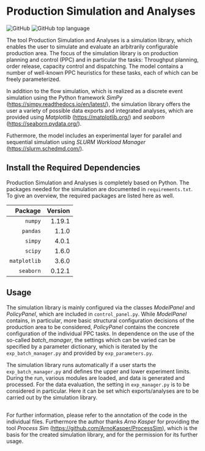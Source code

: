 # Production Simulation and Analyses

<img alt="GitHub" src="https://img.shields.io/github/license/alexmuetze/Production-Simulation-and-Analyses"> <img alt="GitHub top language" src="https://img.shields.io/github/languages/top/alexmuetze/Production-Simulation-and-Analyses">

The tool Production Simulation and Analyses is a simulation library, which enables the user to simulate and evaluate an arbitrarily configurable production area. The focus of the simulation library is on production planning and control (PPC) and in particular the tasks: Throughput planning, order release, capacity control and dispatching.
The model contains a number of well-known PPC heuristics for these tasks, each of which can be freely parameterized.

In addition to the flow simulation, which is realized as a discrete event simulation using the Python framework *SimPy* (https://simpy.readthedocs.io/en/latest/), the simulation library offers the user a variety of possible data exports and integrated analyses, which are provided using *Matplotlib* (https://matplotlib.org/) and *seaborn* (https://seaborn.pydata.org/).

Futhermore, the model includes an experimental layer for parallel and sequential simulation using *SLURM Workload Manager* (https://slurm.schedmd.com/).

## Install the Required Dependencies
Production Simulation and Analyses is completely based on Python. The packages needed for the simulation are documented in `requirements.txt`.
To give an overview, the required packages are listed here as well.

| Package | Version |
| --: | --: |
| `numpy` | 1.19.1 |
| `pandas` | 1.1.0 |
| `simpy` | 4.0.1 |
| `scipy` | 1.6.0 |
| `matplotlib` | 3.6.0 |
| `seaborn` | 0.12.1 |


## Usage
The simulation library is mainly configured via the classes *ModelPanel* and *PolicyPanel*, which are included in `control_panel.py`. While *ModelPanel* contains, in particular, more basic structural configuration decisions of the production area to be considered, *PolicyPanel* contains the concrete configuration of the individual PPC tasks. In dependence on the use of the so-called *batch_manager*, the settings which can be varied can be specified by a parameter dictionary, which is iterated by the `exp_batch_manager.py`  and provided by `exp_parameters.py`.

The simulation library runs automatically if a user starts the `exp_batch_manager.py` and defines the upper and lower experiment limits. During the run, various modules are loaded, and data is generated and processed. For the data evaluation, the setting in `exp_manager.py` is to be considered in particular. Here it can be set which exports/analyses are to be carried out by the simulation library.


##
For further information, please refer to the annotation of the code in the individual files.
Furthermore the author thanks *Arno Kasper* for providing the tool *Process Sim* (https://github.com/ArnoKasper/ProcessSim), which is the basis for the created simulation library, and for the permission for its further usage.


